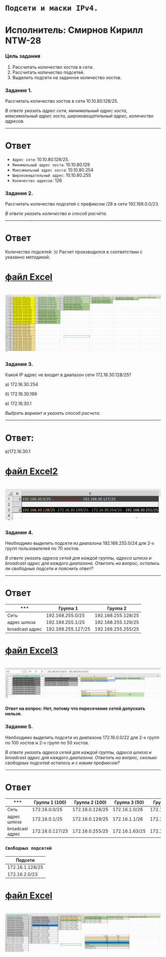 # `Подсети и маски IPv4.`
# Исполнитель: Смирнов Кирилл NTW-28
### Цель задания

1. Рассчитать количество хостов в сети.
2. Рассчитать количество подсетей.
3. Выделить подсети на заданное количество хостов.



### Задание 1.

Рассчитать количество хостов в сети 10.10.80.128/25. 

*В ответе указать адрес сети, минимальный адрес хоста, максимальный адрес хоста, широковещательный адрес, количество адресов.*

---
# Ответ
- `Адрес сети`: 10.10.80.128/25.
- `Минимальный адрес хоста`: 10.10.80.129
- `Максимальный адрес хоста`: 10.10.80.254
- `Широковещательный адрес`: 10.10.80.255
- `Количество адресов`: 126

### Задание 2.

Рассчитать количество подсетей с префиксом /28 в сети 192.168.0.0/23. 

*В ответе указать количество и способ расчёта.*

---
# Ответ
Количество подсетей: `32`
Расчет производился в соответствии с указанно методикой. 

# [файл Excel](https://github.com/LokyRUS/homework-NTW-28/blob/nevidimka/%D0%A0%D0%B0%D1%81%D1%87%D0%B5%D1%82%20ip%201-1.xlsx)

# ![images1](https://github.com/LokyRUS/NTW/blob/nevidimka/Netology/%D0%9C%D0%BE%D0%B4%D1%83%D0%BB%D1%8C%20%E2%84%962.%20%D0%9E%D1%81%D0%BD%D0%BE%D0%B2%D1%8B%20%D0%BA%D0%BE%D0%BC%D0%BC%D1%83%D1%82%D0%B0%D1%86%D0%B8%D0%B8%20%D0%B8%20%D0%BC%D0%B0%D1%80%D1%88%D1%80%D1%83%D1%82%D0%B8%D0%B7%D0%B0%D1%86%D0%B8%D0%B8/3.%20%D0%9F%D0%BE%D0%B4%D1%81%D0%B5%D1%82%D0%B8%20%D0%B8%20%D0%BC%D0%B0%D1%81%D0%BA%D0%B8%20IPv4/images/1-1.PNG)

### Задание 3.

Какой IP адрес не входит в диапазон сети 172.16.30.128/25? 

а) 172.16.30.254

б) 172.16.30.199

в) 172.16.30.1

*Выбрать вариант и указать способ расчета.*

---
# Ответ: 
в)172.16.30.1
# [файл Excel2](https://github.com/LokyRUS/homework-NTW-28/blob/nevidimka/%D0%A0%D0%B0%D1%81%D1%87%D0%B5%D1%82%20ip2.xlsx)

# ![images2](https://github.com/LokyRUS/NTW/blob/nevidimka/Netology/%D0%9C%D0%BE%D0%B4%D1%83%D0%BB%D1%8C%20%E2%84%962.%20%D0%9E%D1%81%D0%BD%D0%BE%D0%B2%D1%8B%20%D0%BA%D0%BE%D0%BC%D0%BC%D1%83%D1%82%D0%B0%D1%86%D0%B8%D0%B8%20%D0%B8%20%D0%BC%D0%B0%D1%80%D1%88%D1%80%D1%83%D1%82%D0%B8%D0%B7%D0%B0%D1%86%D0%B8%D0%B8/3.%20%D0%9F%D0%BE%D0%B4%D1%81%D0%B5%D1%82%D0%B8%20%D0%B8%20%D0%BC%D0%B0%D1%81%D0%BA%D0%B8%20IPv4/images/2.PNG)

### Задание 4.

Необходимо выделить подсети из диапазона 192.168.255.0/24 для 2-х групп пользователей по 70 хостов. 

*В ответе указать адреса сетей для каждой группы, адреса шлюза и broadcast адрес для каждого диапазона. Ответить на вопрос, остались ли свободные подсети и пояснить ответ?*

---
# Ответ
|***|Группа 1 |Группа  2|
| --- | --- | --- |
| Сеть | 192.168.255.0/25  | 192.168.255.128/25  |
| адрес шлюза | 192.168.255.1/25 | 192.168.255.129/25 |
| broadcast адрес | 192.168.255.127/25 | 192.168.255.255/25 |

# [файл Excel3](https://github.com/LokyRUS/homework-NTW-28/blob/nevidimka/%D0%A0%D0%B0%D1%81%D1%87%D0%B5%D1%82%20ip%203.xlsx)

# ![images3](https://github.com/LokyRUS/NTW/blob/nevidimka/Netology/%D0%9C%D0%BE%D0%B4%D1%83%D0%BB%D1%8C%20%E2%84%962.%20%D0%9E%D1%81%D0%BD%D0%BE%D0%B2%D1%8B%20%D0%BA%D0%BE%D0%BC%D0%BC%D1%83%D1%82%D0%B0%D1%86%D0%B8%D0%B8%20%D0%B8%20%D0%BC%D0%B0%D1%80%D1%88%D1%80%D1%83%D1%82%D0%B8%D0%B7%D0%B0%D1%86%D0%B8%D0%B8/3.%20%D0%9F%D0%BE%D0%B4%D1%81%D0%B5%D1%82%D0%B8%20%D0%B8%20%D0%BC%D0%B0%D1%81%D0%BA%D0%B8%20IPv4/images/3.PNG)

#### Ответ на вопрос: Нет, потому что пересечение сетей допускать нельзя. 
### Задание 5.

Необходимо выделить подсети из диапазона 172.16.0.0/22 для 2-х групп по 100 хостов и 2-х групп по 50 хостов. 

*В ответе указать адреса сетей для каждой группы, адреса шлюза и broadcast адрес для каждого диапазона. Ответить на вопрос, сколько свободных подсетей осталось и с каким префиксом?*

---
# Ответ
|***|Группа 1 (100)|Группа  2 (100)|Группа 3 (50)|Группа  4 (50)|
| --- | --- | --- |--- | --- |
| Сеть | 172.16.0.0/25  | 172.16.0.128/25  | 172.16.1.0/26  | 172.16.1.64/25  |
| адрес шлюза | 172.16.0.1/25 | 172.16.0.129/25 |172.16.1.1/26 | 172.16.1.65/25 |
| broadcast адрес | 172.16.0.127/25 | 172.16.0.255/25 |172.16.1.63/25 | 172.16.1.127/25 |

### `Cвободных подсетей`
|Подсети|
| --- |
|172.16.1.128/25|
|172.16.2.0/23|

# [файл Excel](https://github.com/LokyRUS/homework-NTW-28/blob/nevidimka/%D0%A0%D0%B0%D1%81%D1%87%D0%B5%D1%82%20ip%204.xlsx)

# ![images4](https://github.com/LokyRUS/NTW/blob/nevidimka/Netology/%D0%9C%D0%BE%D0%B4%D1%83%D0%BB%D1%8C%20%E2%84%962.%20%D0%9E%D1%81%D0%BD%D0%BE%D0%B2%D1%8B%20%D0%BA%D0%BE%D0%BC%D0%BC%D1%83%D1%82%D0%B0%D1%86%D0%B8%D0%B8%20%D0%B8%20%D0%BC%D0%B0%D1%80%D1%88%D1%80%D1%83%D1%82%D0%B8%D0%B7%D0%B0%D1%86%D0%B8%D0%B8/3.%20%D0%9F%D0%BE%D0%B4%D1%81%D0%B5%D1%82%D0%B8%20%D0%B8%20%D0%BC%D0%B0%D1%81%D0%BA%D0%B8%20IPv4/images/4.PNG)



